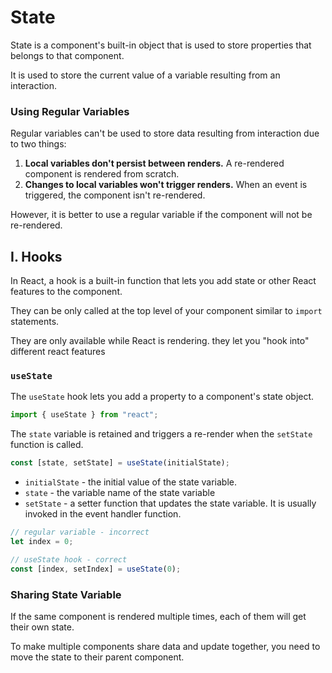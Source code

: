# **State**

State is a component's built-in object that is used to store properties that belongs to that component.

It is used to store the current value of a variable resulting from an interaction.

### **Using Regular Variables**

Regular variables can't be used to store data resulting from interaction due to two things:

1. **Local variables don't persist between renders.** A re-rendered component is rendered from scratch.
2. **Changes to local variables won't trigger renders.** When an event is triggered, the component isn't re-rendered.

However, it is better to use a regular variable if the component will not be re-rendered.

## **I. Hooks**

In React, a hook is a built-in function that lets you add state or other React features to the component.

They can be only called at the top level of your component similar to `import` statements.

<!-- todo -->

They are only available while React is rendering. they let you "hook into" different react features

### **`useState`**

The `useState` hook lets you add a property to a component's state object.

```jsx
import { useState } from "react";
```

The `state` variable is retained and triggers a re-render when the `setState` function is called.

```jsx
const [state, setState] = useState(initialState);
```

- `initialState` - the initial value of the state variable.
- `state` - the variable name of the state variable
- `setState` - a setter function that updates the state variable. It is usually invoked in the event handler function.

```jsx
// regular variable - incorrect
let index = 0;

// useState hook - correct
const [index, setIndex] = useState(0);
```

### **Sharing State Variable**

If the same component is rendered multiple times, each of them will get their own state.

To make multiple components share data and update together, you need to move the state to their parent component.
